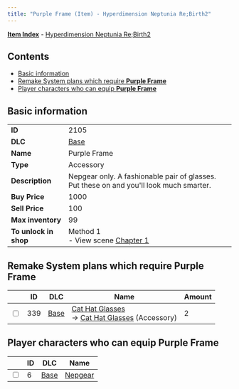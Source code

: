 ```yaml
---
title: "Purple Frame (Item) - Hyperdimension Neptunia Re;Birth2"
---
```


[**Item Index**](/neptunia/rb2/item/index.html) - [Hyperdimension Neptunia Re;Birth2](/neptunia/rb2)

## Contents

- [Basic information](#basic-information)
- [Remake System plans which require **Purple Frame**](#remake-system-plans-which-require-purple-frame)
- [Player characters who can equip **Purple Frame**](#player-characters-who-can-equip-purple-frame)

## Basic information

|   |   |
| -- | -- |
| **ID** | 2105 |
| **DLC** | [Base](/neptunia/rb2/dlc/0-base.html) |
| **Name** | Purple Frame |
| **Type** | Accessory |
| **Description** | Nepgear only. A fashionable pair of glasses. Put these on and you'll look much smarter. |
| **Buy Price** | 1000 |
| **Sell Price** | 100 |
| **Max inventory** | 99 |
| **To unlock in shop** | Method 1<br />- View scene [Chapter 1](/neptunia/rb2/scene/0-51-chapter-1.html) |

## Remake System plans which require **Purple Frame**

|    | ID | DLC | Name | Amount |
| -- | -- | --- | ---- | ------ |
| <input type="checkbox" id="rb2-remake-0-339" class="trackbox" /> | 339 | [Base](/neptunia/rb2/dlc/0-base.html) | [Cat Hat Glasses](/neptunia/rb2/remake/0-339-cat-hat-glasses.html)<br />→ [Cat Hat Glasses](/neptunia/rb2/item/0-2139-cat-hat-glasses.html) (Accessory) | 2 |

## Player characters who can equip **Purple Frame**

|    | ID | DLC | Name |
| -- | -- | --- | ---- |
| <input type="checkbox" id="rb2-player-0-6" class="trackbox" /> | 6 | [Base](/neptunia/rb2/dlc/0-base.html) | [Nepgear](/neptunia/rb2/player/0-6-nepgear.html) |
